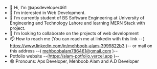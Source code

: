 - 👋 Hi, I’m @apsdeveloper461
- 👀 I’m interested in Web Development.
- 🌱 I’m currently student of BS Software Engineering at University of Engineering and Technology Lahore and learning MERN Stack with project.
- 💞️ I’m looking to collaborate on the projects of web development
- 📫 How to reach me (You can reach me at linkedin with this link --( https://www.linkedin.com/in/mehboob-alam-3999822b3 )-- or mail on this address --( mehboobalam786461@gmail.com )--
- Potfolio website --(https://alam-potfolio.vercel.app )--
- 😄 Pronouns: Aps Developer, Mehboob Alam and A.D Developer


<!---
apsdeveloper461/apsdeveloper461 is a ✨ special ✨ repository because its `README.md` (this file) appears on your GitHub profile.
You can click the Preview link to take a look at your changes.
--->
